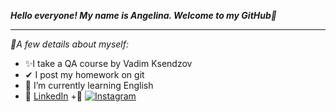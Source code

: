 ***Hello everyone! My name is Angelina. Welcome to my GitHub👋***
___

*🤗A few details about myself:*
+ ✨I take a QA course by Vadim Ksendzov
+ ✔ I post my homework on git
+ 🌱 I’m currently learning English
+ 🧷 [LinkedIn](https://www.linkedin.com/in/%D0%B0%D0%BD%D0%B3%D0%B5%D0%BB%D0%B8%D0%BD%D0%B0-%D0%B3%D1%80%D0%B8%D0%B1-30200664/) 
+🤳 [![Instagram](https://www.google.com/search?q=%D0%B8%D0%BD%D1%81%D1%82%D0%B0%D0%B3%D1%80%D0%B0%D0%BC&rlz=1C1AVUC_enBY1008BY1012&sxsrf=AJOqlzUyu1bG94GJ0f9DHjNWIhZ049akdg:1677401341491&source=lnms&tbm=isch&sa=X&ved=2ahUKEwjnw-v45rL9AhWkiv0HHXfkCzgQ_AUoAXoECAEQAw&biw=1920&bih=969&dpr=1#imgrc=x2-C3jgh2VqlyM)](https://instagram.com/angelina_hryb?igshid=ZDdkNTZiNTM=)
